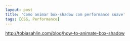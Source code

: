 ```yaml
---
layout: post
title: 'Como animar box-shadow com performance suave'
tags: [CSS, Performance]
---
```


<http://tobiasahlin.com/blog/how-to-animate-box-shadow>
